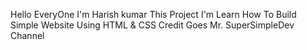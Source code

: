Hello EveryOne 
   I'm Harish kumar This Project I'm Learn How To Build Simple Website Using HTML & CSS 
   Credit Goes Mr. SuperSimpleDev Channel

